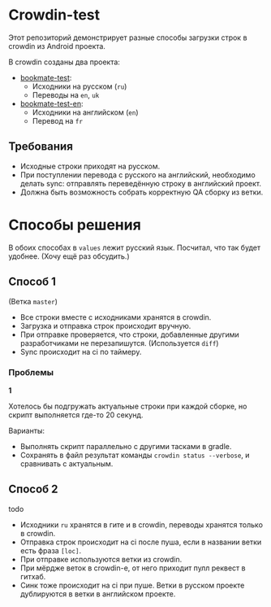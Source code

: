 # Crowdin-test

Этот репозиторий демонстрирует разные способы загрузки строк в crowdin из Android проекта.

В crowdin созданы два проекта:

* [bookmate-test](https://crowdin.com/project/bookmate-test):
  * Исходники на русском (`ru`)
  * Переводы на `en`, `uk`
* [bookmate-test-en](https://crowdin.com/project/bookmate-test-en):
  * Исходники на английском (`en`)
  * Перевод на `fr`

## Требования

* Исходные строки приходят на русском.
* При поступлении перевода с русского на английский, необходимо делать sync: отправлять переведённую строку в английский проект.
* Должна быть возможность собрать корректную QA сборку из ветки.

# Способы решения

В обоих способах в `values` лежит русский язык. Посчитал, что так будет удобнее. (Хочу ещё раз обсудить.)

## Способ 1
(Ветка `master`)

* Все строки вместе с исходниками хранятся в crowdin.
* Загрузка и отправка строк происходит вручную.
* При отправке проверяется, что строки, добавленные другими разработчиками не перезапишутся. (Используется `diff`)
* Sync происходит на ci по таймеру.

### Проблемы
**1**

Хотелось бы подгружать актуальные строки при каждой сборке, но скрипт выполняется где-то 20 секунд.

Варианты:
* Выполнять скрипт параллельно с другими тасками в gradle.
* Сохранять в файл результат команды `crowdin status --verbose`, и сравнивать с актуальным.

## Способ 2
todo

* Исходники `ru` хранятся в гите и в crowdin, переводы хранятся только в crowdin.
* Отправка строк происходит на ci после пуша, если в названии ветки есть фраза `[loc]`.
* При отправке используются ветки из crowdin.
* При мёрдже веток в crowdin-е, от него приходит пулл реквест в гитхаб.
* Синк тоже происходит на ci при пуше. Ветки в русском проекте дублируются в ветки в английском проекте.


